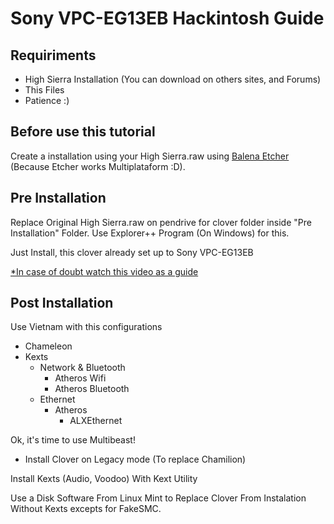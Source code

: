 # Sony VPC-EG13EB Hackintosh Guide


## Requiriments

 - High Sierra Installation (You can download on others sites, and Forums)
 - This Files
 - Patience :)
 
 ## Before use this tutorial
Create a installation using your High Sierra.raw using [Balena Etcher](https://www.balena.io/etcher/) (Because Etcher works Multiplataform :D).

## Pre Installation

Replace Original High Sierra.raw on pendrive for clover folder inside "Pre Installation" Folder. Use Explorer++ Program (On Windows) for this.

Just Install, this clover already set up to Sony VPC-EG13EB 
  
[*In case of doubt watch this video as a guide](https://www.youtube.com/watch?v=l7VSm7TM1tw)

## Post Installation

Use Vietnam with this configurations

 - Chameleon
 - Kexts
	 - Network & Bluetooth 		
		 - Atheros Wifi 		
		 - Atheros Bluetooth 	
	- Ethernet
		- Atheros 
			- ALXEthernet 	

Ok, it's time to use Multibeast!

 - Install Clover on Legacy mode (To replace Chamilion)


Install Kexts (Audio, Voodoo) With Kext Utility

Use a Disk Software From Linux Mint to Replace Clover From Instalation Without Kexts excepts for FakeSMC.
